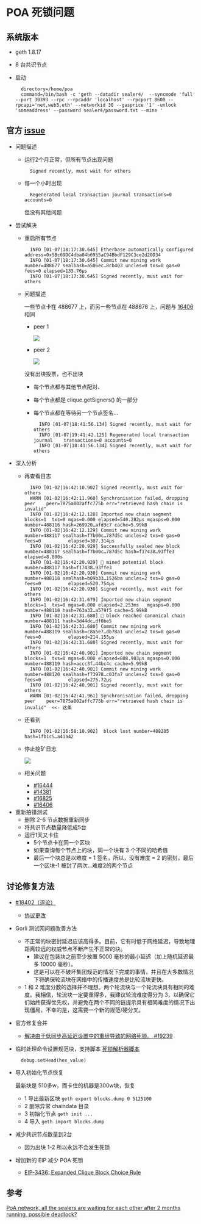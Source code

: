 # POA 死锁问题

## 系统版本
- geth 1.8.17
- 6 台共识节点
- 启动

		directory=/home/poa
		command=/bin/bash -c 'geth --datadir sealer4/  --syncmode 'full' --port 30393 --rpc --rpcaddr 'localhost' --rpcport 8600 --rpcapi='net,web3,eth' --networkid 30 --gasprice '1' -unlock 'someaddress' --password sealer4/password.txt --mine '

## 官方 [issue](https://github.com/ethereum/go-ethereum/issues/18402)
- 问题描述
	- 运行2个月正常，但所有节点出现问题
	
			Signed recently, must wait for others
	- 每一个小时出现

			Regenerated local transaction journal transactions=0 accounts=0
		但没有其他问题
- 尝试解决
	- 重启所有节点

			INFO [01-07|18:17:30.645] Etherbase automatically configured address=0x5Bc69DC4dba04b6955aC94BbdF129C3ce2d20D34
			INFO [01-07|18:17:30.645] Commit new mining work number=488677 sealhash=a506ec…8cb403 uncles=0 txs=0 gas=0 fees=0 elapsed=133.76µs
			INFO [01-07|18:17:30.645] Signed recently, must wait for others 
	- 问题描述

		一些节点卡在 488677 上，而另一些节点在 488676 上，问题与  [16406](https://github.com/ethereum/go-ethereum/issues/16406) 相同
		
		- peer 1 
		
			![](./pic/poa-bug-block.png)			
		- peer 2
			
			![](./pic/poa-bug-block1.png)	
		
		没有出块投票，也不出块
		
		- 每个节点都与其他节点配对、
		- 每个节点都是 clique.getSigners() 的一部分
		- 每个节点都在等待另一个节点签名...

				INFO [01-07|18:41:56.134] Signed recently, must wait for others 
				INFO [01-07|19:41:42.125] Regenerated local transaction journal    transactions=0 accounts=0
				INFO [01-07|18:41:56.134] Signed recently, must wait for others
- 深入分析
	- 再查看日志
			
			INFO [01-02|16:42:10.902] Signed recently, must wait for others 
			WARN [01-02|16:42:11.960] Synchronisation failed, dropping peer    peer=7875a002affc775b err="retrieved hash chain is invalid"
			INFO [01-02|16:42:12.128] Imported new chain segment               blocks=1  txs=0 mgas=0.000 elapsed=540.282µs mgasps=0.000  number=488116 hash=269920…afd3c7 cache=5.99kB
			INFO [01-02|16:42:12.129] Commit new mining work                   number=488117 sealhash=f7b00c…787d5c uncles=2 txs=0 gas=0     fees=0          elapsed=307.314µs
			INFO [01-02|16:42:20.929] Successfully sealed new block            number=488117 sealhash=f7b00c…787d5c hash=f17438…93ffe3 elapsed=8.800s
			INFO [01-02|16:42:20.929] 🔨 mined potential block                  number=488117 hash=f17438…93ffe3
			INFO [01-02|16:42:20.930] Commit new mining work                   number=488118 sealhash=b09b33…1526ba uncles=2 txs=0 gas=0     fees=0          elapsed=520.754µs
			INFO [01-02|16:42:20.930] Signed recently, must wait for others 
			INFO [01-02|16:42:31.679] Imported new chain segment               blocks=1  txs=0 mgas=0.000 elapsed=2.253ms   mgasps=0.000  number=488118 hash=763a32…a579f5 cache=5.99kB
			INFO [01-02|16:42:31.680] 🔗 block reached canonical chain          number=488111 hash=3d44dc…df0be5
			INFO [01-02|16:42:31.680] Commit new mining work                   number=488119 sealhash=c8a5e7…db78a1 uncles=2 txs=0 gas=0     fees=0          elapsed=214.155µs
			INFO [01-02|16:42:31.680] Signed recently, must wait for others 
			INFO [01-02|16:42:40.901] Imported new chain segment               blocks=1  txs=0 mgas=0.000 elapsed=808.903µs mgasps=0.000  number=488119 hash=accc3f…44bc4c cache=5.99kB
			INFO [01-02|16:42:40.901] Commit new mining work                   number=488120 sealhash=f73978…c03fa7 uncles=2 txs=0 gas=0     fees=0          elapsed=275.72µs
			INFO [01-02|16:42:40.901] Signed recently, must wait for others 
			WARN [01-02|16:42:41.961] Synchronisation failed, dropping peer    peer=7875a002affc775b err="retrieved hash chain is invalid"	<<- 这条
	- 还看到

			INFO [01-02|16:58:10.902]  block lost number=488205 hash=1fb1c5…a41a42
	- 停止挖矿日志

		![](./pic/poa-bug-block2.png)			
	- 相关问题
		- [#16444](https://github.com/ethereum/go-ethereum/issues/16444)  
		- [#14381](https://github.com/ethereum/go-ethereum/issues/14381)
		- [#16825](https://github.com/ethereum/go-ethereum/issues/16825)
		- [#16406](https://github.com/ethereum/go-ethereum/issues/16406)
- 重新拍错测试
	- 删除 2-6 节点数据重新同步
	- 将共识节点数量降低成5台
	- 运行1天又卡住
		- 5个节点卡在同一个区块
		- 如果查询每个节点上的块，同一个块有 3 个不同的哈希值
		- 最后一个块总是以难度 = 1 签名，所以，没有难度 = 2 的密封，最后一个区块-1 被封了两次...难度2的两个节点

## 讨论修复方法
- [#18402（评论）](https://github.com/ethereum/go-ethereum/issues/18402#issuecomment-452141245) 
	- [协议更改](https://github.com/gochain-io/gochain/pull/166) 
- Gorli 测试网问题改善方法
	- 不正常的块密封延迟应该高得多。目前，它有时低于网络延迟，导致地理距离较远的权威节点不断产生不正常的块。
		- 建议在包装块之前至少放置 5000 毫秒的最小延迟（加上随机延迟最多 10000 毫秒）。
		- 这是可以在不破坏集团规范的情况下完成的事情，并且在大多数情况下将确保轮流块在网络中的传播速度总是比轮流块更快。
	-  1 和 2 难度分数的选择并不理想。两个轮流块与一个轮流块具有相同的难度。我相信，轮流块一定要重得多，我建议轮流难度得分为 3，以确保它们始终获得优先权，并避免在两个不同的链提示具有相同难度的情况下出现僵局。不幸的是，这需要一个新的规范/硬分叉。	
- 官方修复合并
	- [解决由于低同步高延迟设置中的重组导致的网络死锁。 #19239](https://github.com/ethereum/go-ethereum/pull/19239)  
- 临时处理命令设置规范块，支持脚本 [死锁解析器脚本](https://github.com/BrightID/IDChain/blob/release/1.9/deadlock_resolver.py)

		debug.setHead(hex_value) 
- 导入初始化节点恢复

	最新块是 510多w，而卡住的机器是300w块，恢复
	
	- 1 导出最新区块 `geth export blocks.dump 0 5125100`
	- 2 删除异常 chaindata 目录
	- 3 初始化节点 `geth init ...`
	- 4 导入 `geth import blocks.dump`
- 减少共识节点数量到2台
	- 因为出块 1-2 所以永远不会发生死锁
- 增加新的 EIP 减少 POA  死锁
	- [EIP-3436: Expanded Clique Block Choice Rule ](https://eips.ethereum.org/EIPS/eip-3436) 
	 

				 
		 
			
				
			
		 
			
	
	

## 参考
[PoA network, all the sealers are waiting for each other after 2 months running, possible deadlock?](https://github.com/ethereum/go-ethereum/issues/18402)